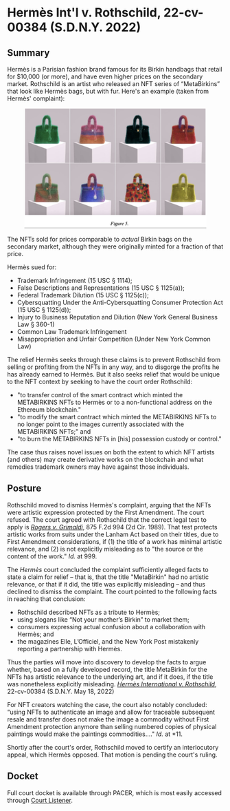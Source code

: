 # Hermès Int'l v. Rothschild, 22-cv-00384 (S.D.N.Y. 2022)

## Summary <a href="#summary" id="summary"></a>

Hermès is a Parisian fashion brand famous for its Birkin handbags that retail for $10,000 (or more), and have even higher prices on the secondary market. Rothschild is an artist who released an NFT series of “MetaBirkins” that look like Hermès bags, but with fur. Here's an example (taken from Hermès' complaint):

<figure><img src="../.gitbook/assets/image (4).png" alt=""><figcaption></figcaption></figure>

The NFTs sold for prices comparable to _actual_ Birkin bags on the secondary market, although they were originally minted for a fraction of that price.

Hermès sued for:

* Trademark Infringement (15 USC § 1114);
* False Descriptions and Representations (15 USC § 1125(a));
* Federal Trademark Dilution (15 USC § 1125(c));
* Cybersquatting Under the Anti-Cybersquatting Consumer Protection Act (15 USC § 1125(d));
* Injury to Business Reputation and Dilution (New York General Business Law § 360-1)
* Common Law Trademark Infringement
* Misappropriation and Unfair Competition (Under New York Common Law)

The relief Hermès seeks through these claims is to prevent Rothschild from selling or profiting from the NFTs in any way, and to disgorge the profits he has already earned to Hermès. But it also seeks relief that would be unique to the NFT context by seeking to have the court order Rothschild:

* "to transfer control of the smart contract which minted the METABIRKINS NFTs to Hermès or to a non-functional address on the Ethereum blockchain."
* "to modify the smart contract which minted the METABIRKINS NFTs to no longer point to the images currently associated with the METABIRKINS NFTs;" and
* "to burn the METABIRKINS NFTs in \[his] possession custody or control."

The case thus raises novel issues on both the extent to which NFT artists (and others) may create derivative works on the blockchain and what remedies trademark owners may have against those individuals.

## Posture <a href="#posture" id="posture"></a>

Rothschild moved to dismiss Hermès's complaint, arguing that the NFTs were artistic expression protected by the First Amendment. The court refused. The court agreed with Rothschild that the correct legal test to apply is [_Rogers v. Grimaldi_](https://casetext.com/case/rogers-v-grimaldi), 875 F.2d 994 (2d Cir. 1989). That test protects artistic works from suits under the Lanham Act based on their titles, due to First Amendment considerations, if (1) the title of a work has minimal artistic relevance, and (2) is not explicitly misleading as to "the source or the content of the work." _Id._ at 999.

The _Hermès_ court concluded the complaint sufficiently alleged facts to state a claim for relief – that is, that the title "MetaBirkin" had no artistic relevance, or that if it did, the title was explicitly misleading – and thus declined to dismiss the complaint. The court pointed to the following facts in reaching that conclusion:

* Rothschild described NFTs as a tribute to Hermès;
* using slogans like “Not your mother’s Birkin” to market them;
* consumers expressing actual confusion about a collaboration with Hermès; and
* the magazines Elle, L’Officiel, and the New York Post mistakenly reporting a partnership with Hermès.

Thus the parties will move into discovery to develop the facts to argue whether, based on a fully developed record, the title MetaBirkin for the NFTs has artistic relevance to the underlying art, and if it does, if the title was nonetheless explicitly misleading. [_Hermès International v. Rothschild_](https://casetext.com/case/hermes-intl-v-rothschild-5), 22-cv-00384 (S.D.N.Y. May 18, 2022)

For NFT creators watching the case, the court also notably concluded: “using NFTs to authenticate an image and allow for traceable subsequent resale and transfer does not make the image a commodity without First Amendment protection anymore than selling numbered copies of physical paintings would make the paintings commodities…." _Id._ at \*11.

Shortly after the court's order, Rothschild moved to certify an interlocutory appeal, which Hermès opposed. That motion is pending the court's ruling.

## Docket <a href="#docket" id="docket"></a>

Full court docket is available through PACER, which is most easily accessed through [Court Listener](https://www.courtlistener.com/docket/62602398/hermes-international-v-rothschild/).
